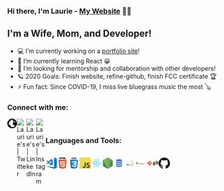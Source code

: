 ### Hi there, I'm Laurie - [My Website][website] 👋🏼

## I'm a Wife, Mom, and Developer!
- 💻 I’m currently working on a [portfolio site][website]!
- 🌱 I’m currently learning React 😀
- 👯 I’m looking for mentorship and collaboration with other developers!
- 🪐 2020 Goals: Finish website, refine-github, finish FCC certificate 🏆
- ⚡ Fun fact: Since COVID-19, I miss live bluegrass music the most 🪕

### Connect with me:

[<img align="left" alt="lauriestrecker.com" width="22px" src="https://raw.githubusercontent.com/iconic/open-iconic/master/svg/globe.svg" />][website]
[<img align="left" alt="Laurie's | Twitter" width="22px" src="https://cdn.jsdelivr.net/npm/simple-icons@v3/icons/twitter.svg" />][twitter]
[<img align="left" alt="Laurie's | LinkedIn" width="22px" src="https://cdn.jsdelivr.net/npm/simple-icons@v3/icons/linkedin.svg" />][linkedin]
[<img align="left" alt="Laurie's | Instagram" width="22px" src="https://cdn.jsdelivr.net/npm/simple-icons@v3/icons/instagram.svg" />][instagram]

<br />

### Languages and Tools:

[<img align="left" alt="Visual Studio Code" width="26px" src="https://raw.githubusercontent.com/github/explore/80688e429a7d4ef2fca1e82350fe8e3517d3494d/topics/visual-studio-code/visual-studio-code.png" />][github]
[<img align="left" alt="HTML5" width="26px" src="https://raw.githubusercontent.com/github/explore/80688e429a7d4ef2fca1e82350fe8e3517d3494d/topics/html/html.png" />][github]
[<img align="left" alt="CSS3" width="26px" src="https://raw.githubusercontent.com/github/explore/80688e429a7d4ef2fca1e82350fe8e3517d3494d/topics/css/css.png" />][github]
[<img align="left" alt="JavaScript" width="26px" src="https://raw.githubusercontent.com/github/explore/80688e429a7d4ef2fca1e82350fe8e3517d3494d/topics/javascript/javascript.png" />][github]
[<img align="left" alt="React" width="26px" src="https://raw.githubusercontent.com/github/explore/80688e429a7d4ef2fca1e82350fe8e3517d3494d/topics/react/react.png" />][github]
[<img align="left" alt="Node.js" width="26px" src="https://raw.githubusercontent.com/github/explore/80688e429a7d4ef2fca1e82350fe8e3517d3494d/topics/nodejs/nodejs.png" />][github]
[<img align="left" alt="SQL" width="26px" src="https://raw.githubusercontent.com/github/explore/80688e429a7d4ef2fca1e82350fe8e3517d3494d/topics/sql/sql.png" />][github]
[<img align="left" alt="MySQL" width="26px" src="https://raw.githubusercontent.com/github/explore/80688e429a7d4ef2fca1e82350fe8e3517d3494d/topics/mysql/mysql.png" />][github]
[<img align="left" alt="MongoDB" width="26px" src="https://raw.githubusercontent.com/github/explore/80688e429a7d4ef2fca1e82350fe8e3517d3494d/topics/mongodb/mongodb.png" />][github]
[<img align="left" alt="Git" width="26px" src="https://raw.githubusercontent.com/github/explore/80688e429a7d4ef2fca1e82350fe8e3517d3494d/topics/git/git.png" />][github]
[<img align="left" alt="GitHub" width="26px" src="https://raw.githubusercontent.com/github/explore/78df643247d429f6cc873026c0622819ad797942/topics/github/github.png" />][github]
<br />
---
[website]: https://www.lauriestrecker.com/
[portfolio site]: https://lauriestrecker.github.io/Portfolio/
[twitter]: https://twitter.com/LaurieStrecker
[instagram]: https://www.instagram.com/puggstuff/
[linkedin]: https://www.linkedin.com/in/lauriestrecker/
[github]: https://github.com/LaurieStrecker/

